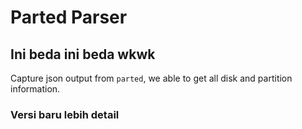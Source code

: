 # Parted Parser

## Ini beda ini beda wkwk

Capture json output from `parted`, we able to get all disk and partition information.

### Versi baru lebih detail

